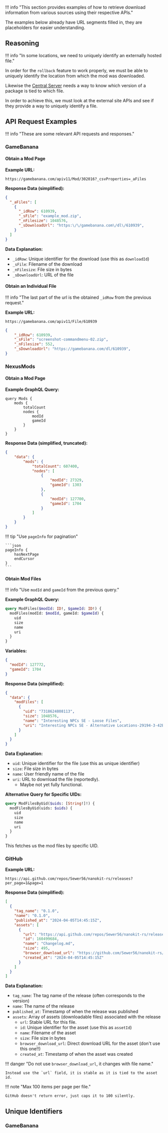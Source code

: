 !!! info "This section provides examples of how to retrieve download information from various sources using their respective APIs."

The examples below already have URL segments filled in, they are placeholders for easier understanding.

## Reasoning

!!! info "In some locations, we need to uniquely identify an externally hosted file."

In order for the `rollback` feature to work properly, we must be able to uniquely identify the location
from which the mod was downloaded.

Likewise the [Central Server] needs a way to know which version of a package is tied to which file.

In order to achieve this, we must look at the external site APIs and see if they provide a way to
uniquely identify a file.

## API Request Examples

!!! info "These are some relevant API requests and responses."

### GameBanana

#### Obtain a Mod Page

**Example URL:**
```
https://gamebanana.com/apiv11/Mod/302016?_csvProperties=_aFiles
```

**Response Data (simplified):**
```json
{
  "_aFiles": [
    {
      "_idRow": 610939,
      "_sFile": "example_mod.zip",
      "_nFilesize": 1048576,
      "_sDownloadUrl": "https:\/\/gamebanana.com\/dl\/610939",
    }
  ]
}
```

**Data Explanation:**

- `_idRow`: Unique identifier for the download (use this as `downloadId`)
- `_sFile`: Filename of the download
- `_nFilesize`: File size in bytes
- `_sDownloadUrl`: URL of the file

#### Obtain an Individual File

!!! info "The last part of the url is the obtained `_idRow` from the previous request."

**Example URL:**

```
https://gamebanana.com/apiv11/File/610939
```

```json
{
    "_idRow": 610939,
    "_sFile": "screenshot-commandmenu-02.zip",
    "_nFilesize": 552,
    "_sDownloadUrl": "https://gamebanana.com/dl/610939",
}
```

### NexusMods

#### Obtain a Mod Page

**Example GraphQL Query:**

```
query Mods {
    mods {
        totalCount
        nodes {
            modId
            gameId
        }
    }
}
```

**Response Data (simplified, truncated):**
```json
{
    "data": {
        "mods": {
            "totalCount": 607400,
            "nodes": [
                {
                    "modId": 27329,
                    "gameId": 1303
                },
                {
                    "modId": 127700,
                    "gameId": 1704
                }
            ]
        }
    }
}
```

!!! tip "Use `pageInfo` for pagination"

    ```json
    pageInfo {
        hasNextPage
        endCursor
    }
    ```

#### Obtain Mod Files

!!! info "Use `modId` and `gameId` from the previous query."

**Example GraphQL Query:**

```graphql
query ModFiles($modId: ID!, $gameId: ID!) {
  modFiles(modId: $modId, gameId: $gameId) {
    uid
    size
    name
    uri
  }
}
```

**Variables:**
```json
{
  "modId": 127772,
  "gameId": 1704
}
```

**Response Data (simplified):**
```json
{
  "data": {
    "modFiles": [
      {
        "uid": "7318624808113",
        "size": 1048576,
        "name": "Interesting NPCs SE - Loose Files",
        "uri": "Interesting NPCs SE - Alternative Locations-29194-3-42Beta-1569342731.7z",
      }
    ]
  }
}
```

**Data Explanation:**

- `uid`: Unique identifier for the file (use this as unique identifier)
- `size`: File size in bytes
- `name`: User friendly name of the file
- `uri`: URL to download the file (reportedly).
    - Maybe not yet fully functional.

**Alternative Query for Specific UIDs:**

```graphql
query ModFilesByUid($uids: [String!]!) {
  modFilesByUid(uids: $uids) {
    uid
    size
    name
    uri
  }
}
```

This fetches us the mod files by specific UID.

### GitHub

**Example URL:**
```
https://api.github.com/repos/Sewer56/nanokit-rs/releases?per_page=1&page=1
```

**Response Data (simplified):**
```json
[
  {
    "tag_name": "0.1.0",
    "name": "0.1.0",
    "published_at": "2024-04-05T14:45:15Z",
    "assets": [
      {
        "url": "https://api.github.com/repos/Sewer56/nanokit-rs/releases/assets/160499684",
        "id": 160499684,
        "name": "Changelog.md",
        "size": 495,
        "browser_download_url": "https://github.com/Sewer56/nanokit-rs/releases/download/0.1.0/Changelog.md",
        "created_at": "2024-04-05T14:45:15Z"
      }
    ]
  }
]
```

**Data Explanation:**

- `tag_name`: The tag name of the release (often corresponds to the version)
- `name`: The name of the release
- `published_at`: Timestamp of when the release was published
- `assets`: Array of assets (downloadable files) associated with the release
    - `url`: Stable URL for this file.
    - `id`: Unique identifier for the asset (use this as `assetId`)
    - `name`: Filename of the asset
    - `size`: File size in bytes
    - `browser_download_url`: Direct download URL for the asset (don't use this one!!)
    - `created_at`: Timestamp of when the asset was created

!!! danger "Do not use `browser_download_url`, it changes with file name."

    Instead use the `url` field, it is stable as it is tied to the asset id.

!!! note "Max 100 items per page per file."

    GitHub doesn't return error, just caps it to 100 silently.

## Unique Identifiers

### GameBanana


[Central Server]: ../Services/Central-Server.md